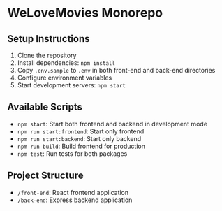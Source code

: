 # WeLoveMovies Monorepo

## Setup Instructions

1. Clone the repository
2. Install dependencies: `npm install`
3. Copy `.env.sample` to `.env` in both front-end and back-end directories
4. Configure environment variables
5. Start development servers: `npm start`

## Available Scripts

- `npm start`: Start both frontend and backend in development mode
- `npm run start:frontend`: Start only frontend
- `npm run start:backend`: Start only backend
- `npm run build`: Build frontend for production
- `npm test`: Run tests for both packages

## Project Structure

- `/front-end`: React frontend application
- `/back-end`: Express backend application
